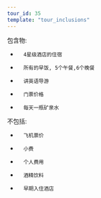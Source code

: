 ```yaml
---
tour_id: 35
template: "tour_inclusions"
---
```

包含物:

*       4星级酒店的住宿
*       所有的早饭, 5个午餐,6个晚餐
*       讲英语导游
*       门票价格
*       每天一瓶矿泉水


不包括:

*       飞机票价
*       小费
*       个人费用
*       酒精饮料
*       早期入住酒店



